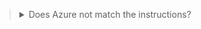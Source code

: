 ><details class=warn-icon>
><summary title="Select to Expand">Does Azure not match the instructions?</summary>
>Azure is a dynamic, constantly evolving environment.
>As you complete your Challenge Lab, you may find that the provided guidance is not identical to what you encounter in the Azure environment.
>If you encounter a difference between Azure and the Challenge Lab instructions, please let us know by submitting feedback directly to <a href = "https://supportrequest.learnondemandsystems.com/sf.php?s=123formbuilder-5553155&control66068515=@Lab.User.Email&control66068522=@Lab.LabInstance.Id&control66608830=@Lab.LabProfile.Id&control66068513=@lab.User.FirstName&control66068514=@lab.User.LastName&control66068517=@lab.User.Organization.Name" target="_blank" Title="Challenge Lab feedback" id="lab-disclaimer-custom-url">Challenge Lab feedback</a> so that we may update the content in as timely a manner as possible.
></details>
